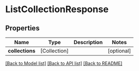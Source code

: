 # ListCollectionResponse

## Properties
Name | Type | Description | Notes
------------ | ------------- | ------------- | -------------
**collections** | [Collection] |  | [optional] 

[[Back to Model list]](../README.md#documentation-for-models) [[Back to API list]](../README.md#documentation-for-api-endpoints) [[Back to README]](../README.md)


